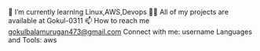 🌱 I’m currently learning Linux,AWS,Devops
👨‍💻 All of my projects are available at Gokul-0311
📫 How to reach me gokulbalamurugan473@gmail.com
Connect with me:
username
Languages and Tools:
aws
